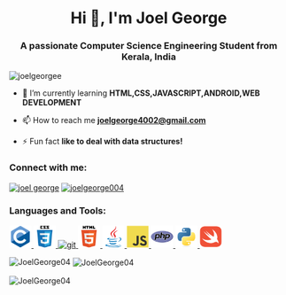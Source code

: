 <h1 align="center">Hi 👋, I'm Joel George</h1>
<h3 align="center">A passionate Computer Science Engineering Student from Kerala, India</h3>

<p align="left"> <img src="https://komarev.com/ghpvc/?username=JoelGeorge04&label=Profile%20views&color=0e75b6&style=flat" alt="joelgeorgee" /> </p>

- 🌱 I’m currently learning **HTML,CSS,JAVASCRIPT,ANDROID,WEB DEVELOPMENT**

- 📫 How to reach me **joelgeorge4002@gmail.com**

- ⚡ Fun fact **like to deal with data structures!**

<h3 align="left">Connect with me:</h3>
<p align="left">
<a href="https://www.linkedin.com/in/joel-george-064674243/" target="blank"><img align="center" src="https://raw.githubusercontent.com/rahuldkjain/github-profile-readme-generator/master/src/images/icons/Social/linked-in-alt.svg" alt="joel george" height="30" width="40" /></a>
<a href="https://instagram.com/joelgeorge004" target="blank"><img align="center" src="https://raw.githubusercontent.com/rahuldkjain/github-profile-readme-generator/master/src/images/icons/Social/instagram.svg" alt="joelgeorge004" height="30" width="40" /></a>
</p>

<h3 align="left">Languages and Tools:</h3>
<p align="left"> <a href="https://www.cprogramming.com/" target="_blank" rel="noreferrer"> <img src="https://raw.githubusercontent.com/devicons/devicon/master/icons/c/c-original.svg" alt="c" width="40" height="40"/> </a> <a href="https://www.w3schools.com/css/" target="_blank" rel="noreferrer"> <img src="https://raw.githubusercontent.com/devicons/devicon/master/icons/css3/css3-original-wordmark.svg" alt="css3" width="40" height="40"/> </a> <a href="https://git-scm.com/" target="_blank" rel="noreferrer"> <img src="https://www.vectorlogo.zone/logos/git-scm/git-scm-icon.svg" alt="git" width="40" height="40"/> </a> <a href="https://www.w3.org/html/" target="_blank" rel="noreferrer"> <img src="https://raw.githubusercontent.com/devicons/devicon/master/icons/html5/html5-original-wordmark.svg" alt="html5" width="40" height="40"/> </a> <a href="https://www.java.com" target="_blank" rel="noreferrer"> <img src="https://raw.githubusercontent.com/devicons/devicon/master/icons/java/java-original.svg" alt="java" width="40" height="40"/> </a> <a href="https://developer.mozilla.org/en-US/docs/Web/JavaScript" target="_blank" rel="noreferrer"> <img src="https://raw.githubusercontent.com/devicons/devicon/master/icons/javascript/javascript-original.svg" alt="javascript" width="40" height="40"/> </a> <a href="https://www.php.net" target="_blank" rel="noreferrer"> <img src="https://raw.githubusercontent.com/devicons/devicon/master/icons/php/php-original.svg" alt="php" width="40" height="40"/> </a> <a href="https://www.python.org" target="_blank" rel="noreferrer"> <img src="https://raw.githubusercontent.com/devicons/devicon/master/icons/python/python-original.svg" alt="python" width="40" height="40"/> </a> <a href="https://developer.apple.com/swift/" target="_blank" rel="noreferrer"> <img src="https://raw.githubusercontent.com/devicons/devicon/master/icons/swift/swift-original.svg" alt="swift" width="40" height="40"/> </a> </p>

<p><img align="left" src="https://github-readme-stats.vercel.app/api/top-langs?username=JoelGeorge04&show_icons=true&locale=en&layout=compact" alt="JoelGeorge04" /></p>

<p>&nbsp;<img align="center" src="https://github-readme-stats.vercel.app/api?username=JoelGeorge04&show_icons=true&locale=en" alt="JoelGeorge04" /></p>

<p><img align="center" src="https://github-readme-streak-stats.herokuapp.com/?user=JoelGeorge04&" alt="JoelGeorge04" /></p>

